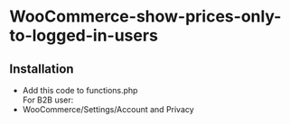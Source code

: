 # WooCommerce-show-prices-only-to-logged-in-users

## Installation
- Add this code to functions.php <br>
For B2B user:
- WooCommerce/Settings/Account and Privacy 
